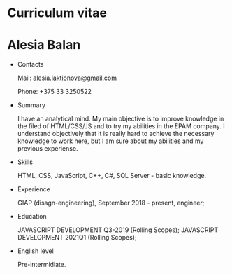 # Curriculum vitae

# Alesia Balan

* Contacts 

    Mail: alesia.laktionova@gmail.com
    
    Phone: +375 33 3250522

* Summary

    I have an analytical mind. My main objective is to improve knowledge in the filed of HTML/CSS/JS and to try my abilities in the EPAM company.
    I understand objectively that it is really hard to achieve the necessary knowledge to work here, but I am sure about my abilities and my previous experiense.

* Skills

    HTML, CSS, JavaScript, C++, C#, SQL Server - basic knowledge.

* Experience
    
    GIAP (disagn-engineering), September 2018 - present, engineer;

* Education

    JAVASCRIPT DEVELOPMENT Q3-2019 (Rolling Scopes);
    JAVASCRIPT DEVELOPMENT 2021Q1 (Rolling Scopes);

* English level

    Pre-intermidiate.
